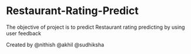 # Restaurant-Rating-Predict

The objective of project is to predict Restaurant rating predicting by using user feedback

Created by
@nithish @akhil @sudhiksha


